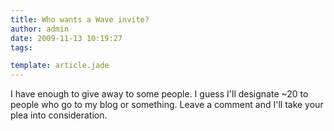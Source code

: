 ```yaml
---
title: Who wants a Wave invite?
author: admin
date: 2009-11-13 10:19:27
tags: 

template: article.jade
---
```


I have enough to give away to some people. I guess I'll designate ~20 to people who go to my blog or something. Leave a comment and I'll take your plea into consideration.
